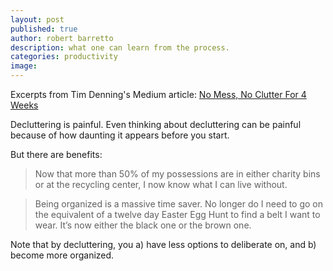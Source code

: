 ```yaml
---
layout: post
published: true
author: robert barretto
description: what one can learn from the process.
categories: productivity
image:
---
```


Excerpts from Tim Denning's Medium article:  [No Mess, No Clutter For 4 Weeks](https://medium.com/@timdenning/no-mess-no-clutter-for-4-weeks-f4ba42dbd83f)

Decluttering is painful.  Even thinking about decluttering can be painful because of how daunting it appears before you start.

But there are benefits:
> Now that more than 50% of my possessions are in either charity bins or at the recycling center, I now know what I can live without.

> Being organized is a massive time saver. No longer do I need to go on the equivalent of a twelve day Easter Egg Hunt to find a belt I want to wear. It’s now either the black one or the brown one.

Note that by decluttering, you a) have less options to deliberate on, and b) become more organized.
